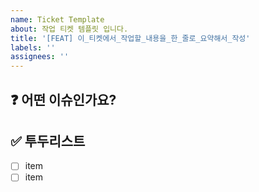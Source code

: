 ```yaml
---
name: Ticket Template
about: 작업 티켓 템플릿 입니다.
title: '[FEAT] 이_티켓에서_작업할_내용을_한_줄로_요약해서_작성'
labels: ''
assignees: ''
---
```


## ❓ 어떤 이슈인가요?

## ✅ 투두리스트

- [ ] item
- [ ] item
